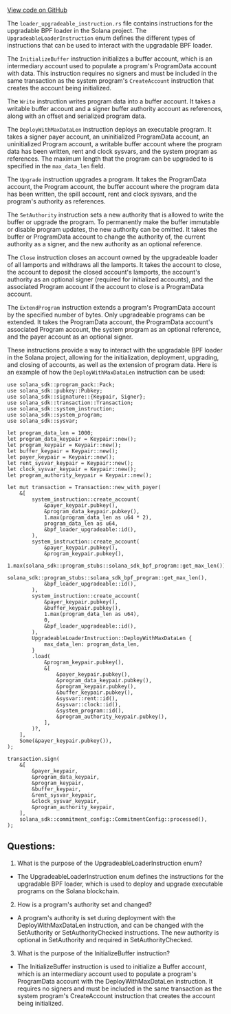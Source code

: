 [View code on GitHub](https://github.com/solana-labs/solana/blob/master/sdk/program/src/loader_upgradeable_instruction.rs)

The `loader_upgradeable_instruction.rs` file contains instructions for the upgradable BPF loader in the Solana project. The `UpgradeableLoaderInstruction` enum defines the different types of instructions that can be used to interact with the upgradable BPF loader. 

The `InitializeBuffer` instruction initializes a buffer account, which is an intermediary account used to populate a program's ProgramData account with data. This instruction requires no signers and must be included in the same transaction as the system program's `CreateAccount` instruction that creates the account being initialized.

The `Write` instruction writes program data into a buffer account. It takes a writable buffer account and a signer buffer authority account as references, along with an offset and serialized program data.

The `DeployWithMaxDataLen` instruction deploys an executable program. It takes a signer payer account, an uninitialized ProgramData account, an uninitialized Program account, a writable buffer account where the program data has been written, rent and clock sysvars, and the system program as references. The maximum length that the program can be upgraded to is specified in the `max_data_len` field.

The `Upgrade` instruction upgrades a program. It takes the ProgramData account, the Program account, the buffer account where the program data has been written, the spill account, rent and clock sysvars, and the program's authority as references.

The `SetAuthority` instruction sets a new authority that is allowed to write the buffer or upgrade the program. To permanently make the buffer immutable or disable program updates, the new authority can be omitted. It takes the buffer or ProgramData account to change the authority of, the current authority as a signer, and the new authority as an optional reference.

The `Close` instruction closes an account owned by the upgradeable loader of all lamports and withdraws all the lamports. It takes the account to close, the account to deposit the closed account's lamports, the account's authority as an optional signer (required for initialized accounts), and the associated Program account if the account to close is a ProgramData account.

The `ExtendProgram` instruction extends a program's ProgramData account by the specified number of bytes. Only upgradeable programs can be extended. It takes the ProgramData account, the ProgramData account's associated Program account, the system program as an optional reference, and the payer account as an optional signer.

These instructions provide a way to interact with the upgradable BPF loader in the Solana project, allowing for the initialization, deployment, upgrading, and closing of accounts, as well as the extension of program data. Here is an example of how the `DeployWithMaxDataLen` instruction can be used:

```
use solana_sdk::program_pack::Pack;
use solana_sdk::pubkey::Pubkey;
use solana_sdk::signature::{Keypair, Signer};
use solana_sdk::transaction::Transaction;
use solana_sdk::system_instruction;
use solana_sdk::system_program;
use solana_sdk::sysvar;

let program_data_len = 1000;
let program_data_keypair = Keypair::new();
let program_keypair = Keypair::new();
let buffer_keypair = Keypair::new();
let payer_keypair = Keypair::new();
let rent_sysvar_keypair = Keypair::new();
let clock_sysvar_keypair = Keypair::new();
let program_authority_keypair = Keypair::new();

let mut transaction = Transaction::new_with_payer(
    &[
        system_instruction::create_account(
            &payer_keypair.pubkey(),
            &program_data_keypair.pubkey(),
            1.max(program_data_len as u64 * 2),
            program_data_len as u64,
            &bpf_loader_upgradeable::id(),
        ),
        system_instruction::create_account(
            &payer_keypair.pubkey(),
            &program_keypair.pubkey(),
            1.max(solana_sdk::program_stubs::solana_sdk_bpf_program::get_max_len()),
            solana_sdk::program_stubs::solana_sdk_bpf_program::get_max_len(),
            &bpf_loader_upgradeable::id(),
        ),
        system_instruction::create_account(
            &payer_keypair.pubkey(),
            &buffer_keypair.pubkey(),
            1.max(program_data_len as u64),
            0,
            &bpf_loader_upgradeable::id(),
        ),
        UpgradeableLoaderInstruction::DeployWithMaxDataLen {
            max_data_len: program_data_len,
        }
        .load(
            &program_keypair.pubkey(),
            &[
                &payer_keypair.pubkey(),
                &program_data_keypair.pubkey(),
                &program_keypair.pubkey(),
                &buffer_keypair.pubkey(),
                &sysvar::rent::id(),
                &sysvar::clock::id(),
                &system_program::id(),
                &program_authority_keypair.pubkey(),
            ],
        )?,
    ],
    Some(&payer_keypair.pubkey()),
);

transaction.sign(
    &[
        &payer_keypair,
        &program_data_keypair,
        &program_keypair,
        &buffer_keypair,
        &rent_sysvar_keypair,
        &clock_sysvar_keypair,
        &program_authority_keypair,
    ],
    solana_sdk::commitment_config::CommitmentConfig::processed(),
);
```
## Questions: 
 1. What is the purpose of the UpgradeableLoaderInstruction enum?
- The UpgradeableLoaderInstruction enum defines the instructions for the upgradable BPF loader, which is used to deploy and upgrade executable programs on the Solana blockchain.

2. How is a program's authority set and changed?
- A program's authority is set during deployment with the DeployWithMaxDataLen instruction, and can be changed with the SetAuthority or SetAuthorityChecked instructions. The new authority is optional in SetAuthority and required in SetAuthorityChecked.

3. What is the purpose of the InitializeBuffer instruction?
- The InitializeBuffer instruction is used to initialize a Buffer account, which is an intermediary account used to populate a program's ProgramData account with the DeployWithMaxDataLen instruction. It requires no signers and must be included in the same transaction as the system program's CreateAccount instruction that creates the account being initialized.